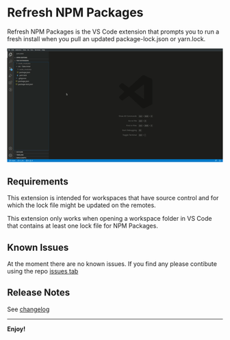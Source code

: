 # Refresh NPM Packages

Refresh NPM Packages is the VS Code extension that prompts you to run a fresh install when you pull an updated package-lock.json or yarn.lock.

![Refresh NPM Packages demo](https://raw.githubusercontent.com/MatteoPieroni/refresh-npm-packages/main/images/refresh-npm-packages.gif)

## Requirements

This extension is intended for workspaces that have source control and for which the lock file might be updated on the remotes.

This extension only works when opening a workspace folder in VS Code that contains at least one lock file for NPM Packages.

## Known Issues

At the moment there are no known issues. If you find any please contibute using the repo [issues tab](https://github.com/MatteoPieroni/refresh-npm-packages/issues)

## Release Notes

See [changelog](https://github.com/MatteoPieroni/refresh-npm-packages/blob/main/CHANGELOG.md)

-----------------------------------------------------------------------------------------------------------

**Enjoy!**
